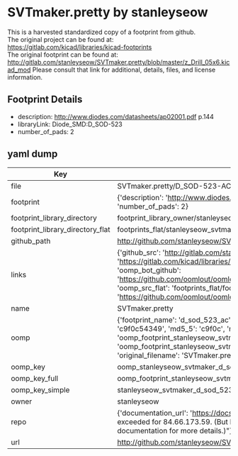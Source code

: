# SVTmaker.pretty by stanleyseow  
This is a harvested standardized copy of a footprint from github.  
The original project can be found at:  
https://gitlab.com/kicad/libraries/kicad-footprints  
The original footprint can be found at:
http://gitlab.com/stanleyseow/SVTmaker.pretty/blob/master/z_Drill_05x6.kicad_mod
Please consult that link for additional, details, files, and license information.  
## Footprint Details
* description: http://www.diodes.com/datasheets/ap02001.pdf p.144  
* libraryLink: Diode_SMD:D_SOD-523  
* number_of_pads: 2  
## yaml dump  
| Key | Value |  
| --- | --- |  
| file | SVTmaker.pretty/D_SOD-523-AC.kicad_mod |  
| footprint | {'description': 'http://www.diodes.com/datasheets/ap02001.pdf p.144', 'libraryLink': 'Diode_SMD:D_SOD-523', 'number_of_pads': 2} |  
| footprint_library_directory | footprint_library_owner/stanleyseow_SVTmaker.pretty |  
| footprint_library_directory_flat | footprints_flat/stanleyseow_svtmaker_d_sod_523_ac/working |  
| github_path | http://github.com/stanleyseow/SVTmaker.pretty/blob/master/D_SOD-523-AC.kicad_mod |  
| links | {'github_src': 'http://gitlab.com/stanleyseow/SVTmaker.pretty/blob/master/z_Drill_05x6.kicad_mod', 'github_src_repo': 'https://gitlab.com/kicad/libraries/kicad-footprints', 'oomp_bot': 'footprints/stanleyseow_svtmaker_d_sod_523_ac/working', 'oomp_bot_github': 'https://github.com/oomlout/oomlout_oomp_footprint_bot/tree/main/footprints/stanleyseow_svtmaker_d_sod_523_ac/working', 'oomp_src_flat': 'footprints_flat/footprints_flat/stanleyseow_svtmaker_d_sod_523_ac/working', 'oomp_src_flat_github': 'https://github.com/oomlout/oomlout_oomp_footprint_src/tree/main/footprints_flat/stanleyseow_svtmaker_d_sod_523_ac/working'} |  
| name | SVTmaker.pretty |  
| oomp | {'footprint_name': 'd_sod_523_ac', 'library_name': 'svtmaker', 'md5': 'c9f0c54349afd3176bd7f4e01fab4fa9', 'md5_10': 'c9f0c54349', 'md5_5': 'c9f0c', 'md5_6': 'c9f0c5', 'oomp_key': 'oomp_stanleyseow_svtmaker_d_sod_523_ac', 'oomp_key_extra': 'oomp_footprint_stanleyseow_svtmaker_d_sod_523_ac', 'oomp_key_full': 'oomp_footprint_stanleyseow_svtmaker_d_sod_523_ac_c9f0c5', 'oomp_key_simple': 'stanleyseow_svtmaker_d_sod_523_ac', 'original_filename': 'SVTmaker.pretty/D_SOD-523-AC.kicad_mod', 'owner_name': 'stanleyseow'} |  
| oomp_key | oomp_stanleyseow_svtmaker_d_sod_523_ac |  
| oomp_key_full | oomp_footprint_stanleyseow_svtmaker_d_sod_523_ac |  
| oomp_key_simple | stanleyseow_svtmaker_d_sod_523_ac |  
| owner | stanleyseow |  
| repo | {'documentation_url': 'https://docs.github.com/rest/overview/resources-in-the-rest-api#rate-limiting', 'message': "API rate limit exceeded for 84.66.173.59. (But here's the good news: Authenticated requests get a higher rate limit. Check out the documentation for more details.)"} |  
| url | http://github.com/stanleyseow/SVTmaker.pretty |  

